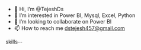 - 👋 Hi, I’m @TejeshDs
- 👀 I’m interested in Power BI, Mysql, Excel, Python
- 💞️ I’m looking to collaborate on Power BI
- 📫 How to reach me  dstejesh457@gmail.com



skills--

<!---
TejeshDs/TejeshDs is a ✨ special ✨ repository because its `README.md` (this file) appears on your GitHub profile.
You can click the Preview link to take a look at your changes.
--->
